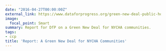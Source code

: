 ```yaml
---
date: "2016-04-27T00:00:00Z"
external_link: https://www.dataforprogress.org/green-new-deal-public-housing-nycha
image:
  focal_point: Smart
summary: Report for DfP on a Green New Deal for NYCHA communities.
tags:
- ccp
title: 'Report: A Green New Deal for NYCHA Communities'
---
```

